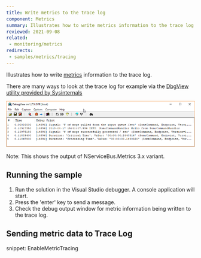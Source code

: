 ```yaml
---
title: Write metrics to the trace log
component: Metrics
summary: Illustrates how to write metrics information to the trace log.
reviewed: 2021-09-08
related:
 - monitoring/metrics
redirects:
 - samples/metrics/tracing
---
```



Illustrates how to write [metrics](/monitoring/metrics) information to the trace log.

There are many ways to look at the trace log for example via the [DbgView utility provided by Sysinternals](https://docs.microsoft.com/en-us/sysinternals/downloads/debugview)

![DbgView by Sysinternals](dbgview.png)

Note: This shows the output of NServiceBus.Metrics 3.x variant.

## Running the sample

 1. Run the solution in the Visual Studio debugger. A console application will start.
 1. Press the 'enter' key to send a message.
 1. Check the debug output window for metric information being written to the trace log.


## Sending metric data to Trace Log

snippet: EnableMetricTracing
